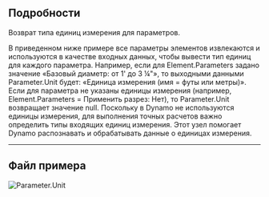## Подробности

Возврат типа единиц измерения для параметров.

В приведенном ниже примере все параметры элементов извлекаются и используются в качестве входных данных, чтобы вывести тип единиц для каждого параметра.
Например, если для Element.Parameters задано значение «Базовый диаметр: от 1' до 3 ¼"», то выходными данными Parameter.Unit будет: «Единица измерения (имя = футы или метры)».
Если для параметра не указаны единицы измерения (например, Element.Parameters = Применить разрез: Нет), то Parameter.Unit возвращает значение null.
Поскольку в Dynamo не используются единицы измерения, для выполнения точных расчетов важно определить типы входящих единиц измерения. Этот узел помогает Dynamo распознавать и обрабатывать данные о единицах измерения.

___
## Файл примера

![Parameter.Unit](./Revit.Elements.Parameter.Unit_img.jpg)
